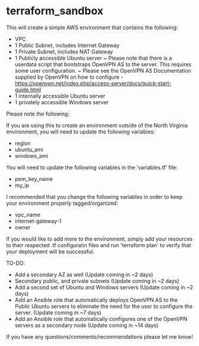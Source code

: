 # terraform_sandbox
This will create a simple AWS environment that contains the following:
 - VPC
 - 1 Public Subnet, includes Internet Gateway
 - 1 Private Subnet, includes NAT Gateway
 - 1 Publicly accessible Ubuntu server
    ~ Please note that there is a userdata script that bootstraps OpenVPN AS to the server. This requires some user configuration. 
    ~ Please see the OpenVPN AS Documentation supplied by OpenVPN on how to configure - https://openvpn.net/index.php/access-server/docs/quick-start-guide.html
 - 1 internally accessible Ubuntu server
 - 1 privately accessible Windows server 

Please note the following:

If you are using this to create an environment outside of the North Virginia environment, you will need to update the following variables:
 - region
 - ubuntu_ami
 - windows_ami

You will need to update the following variables in the 'variables.tf' file:
 - pem_key_name
 - my_ip

I recommended that you change the following variables in order to keep your environment properly tagged/organized:
 - vpc_name
 - internet-gateway-1
 - owner

If you would like to add more to the environment, simply add your resources to their respected .tf configuratin files and run 'terraform plan' to verify that your deployment will be successful.

TO-DO:
 - Add a secondary AZ as well (Update coming in ~2 days)
 - Secondary public, and private subnets (Update coming in ~2 days)
 - Add a second set of Ubuntu and Windows servers (Update coming in ~2 days)
 - Add an Ansible role that automatically deploys OpenVPN AS to the Public Ubuntu servers to eliminate the need for the user to configure the server. (Update coming in ~7 days) 
 - Add an Ansible role that automatically configures one of the OpenVPN servers as a secondary node (Update coming in ~14 days)

If you have any questions/comments/recommendations please let me know!
